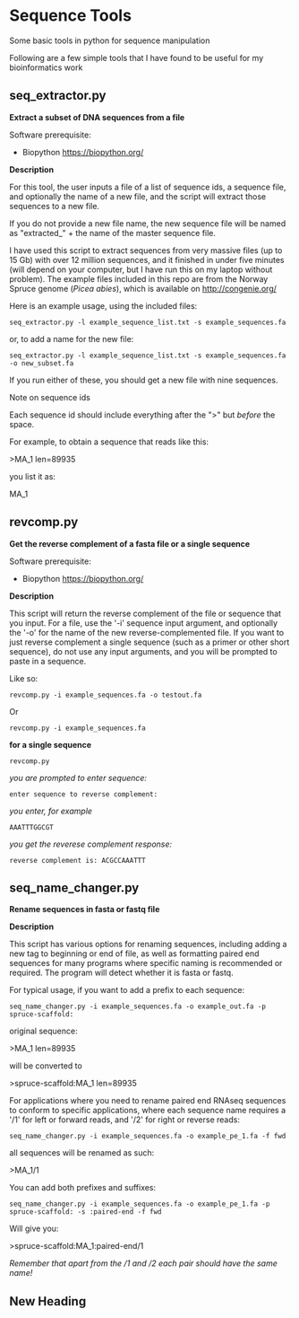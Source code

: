 # Sequence Tools
Some basic tools in python for sequence manipulation

Following are a few simple tools that I have found to be useful for my bioinformatics work


## seq_extractor.py

**Extract a subset of DNA sequences from a file**

Software prerequisite:

* Biopython https://biopython.org/

**Description**

For this tool, the user inputs a file of a list of sequence ids, a sequence file, and optionally the name of a new file, and the script will extract those sequences to a new file. 

If you do not provide a new file name, the new sequence file will be named as "extracted_" + the name of the master sequence file. 

I have used this script to extract sequences from very massive files (up to 15 Gb) with over 12 million sequences, and it finished in under five minutes (will depend on your computer, but I have run this on my laptop without problem). The example files included in this repo are from the Norway Spruce genome (*Picea abies*), which is available on http://congenie.org/ 

Here is an example usage, using the included files:

`seq_extractor.py -l example_sequence_list.txt -s example_sequences.fa`

or, to add a name for the new file:

`seq_extractor.py -l example_sequence_list.txt -s example_sequences.fa -o new_subset.fa`

If you run either of these, you should get a new file with nine sequences. 


Note on sequence ids

Each sequence id should include everything after the ">" but *before* the space. 

For example, to obtain a sequence that reads like this:

\>MA_1 len=89935

you list it as:

MA_1

  
  
## revcomp.py

**Get the reverse complement of a fasta file or a single sequence**

Software prerequisite:

* Biopython https://biopython.org/

**Description**

This script will return the reverse complement of the file or sequence that you input. For a file, use the '-i' sequence input argument, and optionally the '-o' for the name of the new reverse-complemented file. If you want to just reverse complement a single sequence (such as a primer or other short sequence), do not use any input arguments, and you will be prompted to paste in a sequence. 

Like so:

`revcomp.py -i example_sequences.fa -o testout.fa`

Or

`revcomp.py -i example_sequences.fa`
  
**for a single sequence**

`revcomp.py`

*you are prompted to enter sequence:*

`enter sequence to reverse complement:`

*you enter, for example*

`AAATTTGGCGT`

*you get the reverese complement response:*

`reverse complement is: ACGCCAAATTT`

## seq_name_changer.py

**Rename sequences in fasta or fastq file**

**Description**

This script has various options for renaming sequences, including adding a new tag to beginning or end of file, as well as formatting paired end sequences for many programs where specific naming is recommended or required. The program will detect whether it is fasta or fastq.

For typical usage, if you want to add a prefix to each sequence:

`seq_name_changer.py -i example_sequences.fa -o example_out.fa -p spruce-scaffold:`

original sequence:

\>MA_1 len=89935

will be converted to

\>spruce-scaffold:MA_1 len=89935


For applications where you need to rename paired end RNAseq sequences to conform to specific applications, where each sequence name requires a '/1' for left or forward reads, and '/2' for right or reverse reads:

`seq_name_changer.py -i example_sequences.fa -o example_pe_1.fa -f fwd`

all sequences will be renamed as such:

\>MA_1/1

You can add both prefixes and suffixes:

`seq_name_changer.py -i example_sequences.fa -o example_pe_1.fa -p spruce-scaffold: -s :paired-end -f fwd`

Will give you:

\>spruce-scaffold:MA_1:paired-end/1

*Remember that apart from the /1 and /2 each pair should have the same name!*

## New Heading
